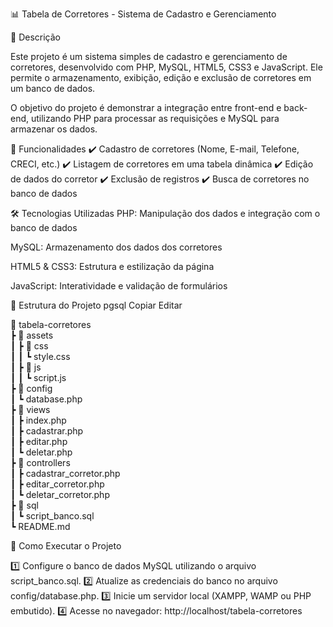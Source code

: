 📊 Tabela de Corretores - Sistema de Cadastro e Gerenciamento

📝 Descrição

Este projeto é um sistema simples de cadastro e gerenciamento de corretores, desenvolvido com PHP, MySQL, HTML5, CSS3 e JavaScript. Ele permite o armazenamento, exibição, edição e exclusão de corretores em um banco de dados.

O objetivo do projeto é demonstrar a integração entre front-end e back-end, utilizando PHP para processar as requisições e MySQL para armazenar os dados.

🚀 Funcionalidades
✔️ Cadastro de corretores (Nome, E-mail, Telefone, CRECI, etc.)
✔️ Listagem de corretores em uma tabela dinâmica
✔️ Edição de dados do corretor
✔️ Exclusão de registros
✔️ Busca de corretores no banco de dados

🛠️ Tecnologias Utilizadas
PHP: Manipulação dos dados e integração com o banco de dados

MySQL: Armazenamento dos dados dos corretores

HTML5 & CSS3: Estrutura e estilização da página

JavaScript: Interatividade e validação de formulários

📂 Estrutura do Projeto
pgsql
Copiar
Editar



📂 tabela-corretores  
 ┣ 📂 assets  
 ┃ ┣ 📂 css  
 ┃ ┃ ┗ style.css  
 ┃ ┣ 📂 js  
 ┃ ┃ ┗ script.js  
 ┣ 📂 config  
 ┃ ┗ database.php  
 ┣ 📂 views  
 ┃ ┣ index.php  
 ┃ ┣ cadastrar.php  
 ┃ ┣ editar.php  
 ┃ ┗ deletar.php  
 ┣ 📂 controllers  
 ┃ ┣ cadastrar_corretor.php  
 ┃ ┣ editar_corretor.php  
 ┃ ┗ deletar_corretor.php  
 ┣ 📂 sql  
 ┃ ┗ script_banco.sql  
 ┗ README.md  
 
🎯 Como Executar o Projeto

1️⃣ Configure o banco de dados MySQL utilizando o arquivo script_banco.sql.
2️⃣ Atualize as credenciais do banco no arquivo config/database.php.
3️⃣ Inicie um servidor local (XAMPP, WAMP ou PHP embutido).
4️⃣ Acesse no navegador: http://localhost/tabela-corretores

